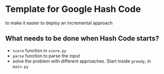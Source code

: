 # Template for Google Hash Code
to make it easier to deploy an incremental approach

## What needs to be done when Hash Code starts?
- ```score``` function in ```score.py```
- ```parse``` function to parse the input
- solve the problem with different approaches. Start inside ```greedy```, in ```main.py```

